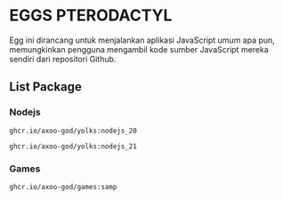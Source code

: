 # EGGS PTERODACTYL

Egg ini dirancang untuk menjalankan aplikasi JavaScript umum apa pun, memungkinkan pengguna mengambil kode sumber JavaScript mereka sendiri dari repositori Github.


## List Package


### Nodejs

`ghcr.io/axoo-god/yolks:nodejs_20`

`ghcr.io/axoo-god/yolks:nodejs_21`

### Games

`ghcr.io/axoo-god/games:samp`
